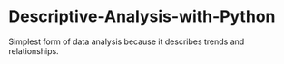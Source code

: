 # Descriptive-Analysis-with-Python
 Simplest form of data analysis because it describes trends and relationships.
